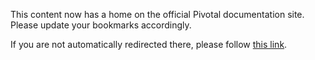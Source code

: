 <meta http-equiv="refresh" content="10; url=http://docs.pivotal.io/tiledev/buildpacks.html" />

This content now has a home on the official Pivotal documentation site. Please update your bookmarks accordingly.

If you are not automatically redirected there, please follow [this link](http://docs.pivotal.io/tiledev/buildpacks.html).
